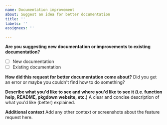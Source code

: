 ```yaml
---
name: Documentation improvement
about: Suggest an idea for better documentation
title: ''
labels: ''
assignees: ''

---
```


**Are you suggesting new documentation or improvements to existing documentation?**
- [ ] New documentation
- [ ] Existing documentation

**How did this request for better documentation come about?**
Did you get an error or maybe you couldn't find how to do something?

**Describe what you'd like to see and where you'd like to see it (i.e. function help, README, pkgdown website, etc.)**
A clear and concise description of what you'd like (better) explained.

**Additional context**
Add any other context or screenshots about the feature request here.
